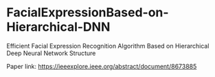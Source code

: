 # FacialExpressionBased-on-Hierarchical-DNN
Efficient Facial Expression Recognition Algorithm Based on Hierarchical Deep Neural Network Structure

Paper link: https://ieeexplore.ieee.org/abstract/document/8673885
